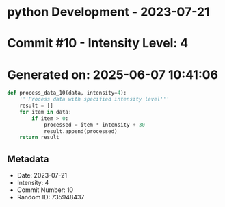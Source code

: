 ﻿# python Development - 2023-07-21
# Commit #10 - Intensity Level: 4
# Generated on: 2025-06-07 10:41:06
```python
def process_data_10(data, intensity=4):
    '''Process data with specified intensity level'''
    result = []
    for item in data:
        if item > 0:
            processed = item * intensity + 30
            result.append(processed)
    return result
```
## Metadata
- Date: 2023-07-21
- Intensity: 4
- Commit Number: 10
- Random ID: 735948437
